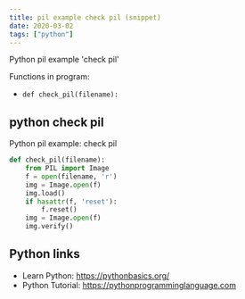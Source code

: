 ```yaml
---
title: pil example check pil (snippet)
date: 2020-03-02
tags: ["python"]
---
```

Python pil example 'check pil'

Functions in program: 
* `def check_pil(filename):`

## python check pil

Python pil example: check pil

```python
def check_pil(filename):
    from PIL import Image
    f = open(filename, 'r')
    img = Image.open(f)
    img.load()
    if hasattr(f, 'reset'):
        f.reset()
    img = Image.open(f)
    img.verify()


```

## Python links

- Learn Python: https://pythonbasics.org/
- Python Tutorial: https://pythonprogramminglanguage.com
